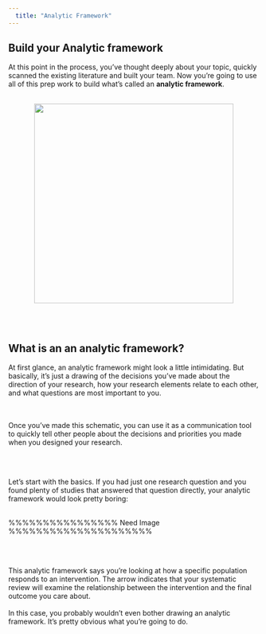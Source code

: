 ```yaml
---
  title: "Analytic Framework"
---
```



##   Build your Analytic framework

At this point in the process, you’ve thought deeply about your topic, quickly scanned the existing literature and built your team.  Now you’re going to use all of this prep work to build what’s called an **analytic framework**.<br><br>


<center>
<img src="{{site.baseurl}}/img/framework1.png" width="400" >
</center>

<br><br>

## What is an an analytic framework?

At first glance, an analytic framework might look a little intimidating. But basically, it’s just a drawing of the decisions you’ve made about the direction of your research, how your research elements relate to each other, and what questions are most important to you. 

<br><br>
Once you’ve made this schematic, you can use it as a communication tool to quickly tell other people about the decisions and priorities you made when you designed your research. 

<br><br>

Let’s start with the basics. If you had just one research question and you found plenty of studies that answered that question directly, your analytic framework would look pretty boring:<br><br>


%%%%%%%%%%%%%%%% Need Image %%%%%%%%%%%%%%%%%%%%%

<br><br>

This analytic framework says you’re looking at how a specific population responds to an intervention. The arrow indicates that your systematic review will examine the relationship between the intervention and the final outcome you care about. 
<br><br>
In this case, you probably wouldn’t even bother drawing an analytic framework. It’s pretty obvious what you’re going to do. 


